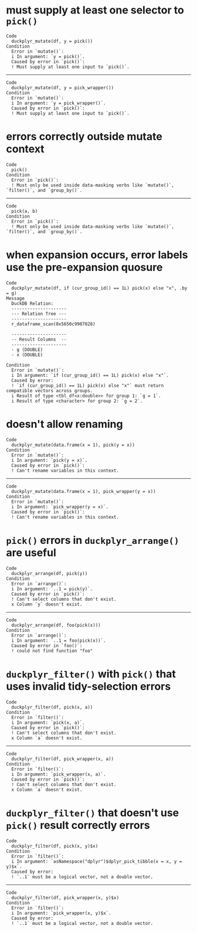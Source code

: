 # must supply at least one selector to `pick()`

    Code
      duckplyr_mutate(df, y = pick())
    Condition
      Error in `mutate()`:
      i In argument: `y = pick()`.
      Caused by error in `pick()`:
      ! Must supply at least one input to `pick()`.

---

    Code
      duckplyr_mutate(df, y = pick_wrapper())
    Condition
      Error in `mutate()`:
      i In argument: `y = pick_wrapper()`.
      Caused by error in `pick()`:
      ! Must supply at least one input to `pick()`.

# errors correctly outside mutate context

    Code
      pick()
    Condition
      Error in `pick()`:
      ! Must only be used inside data-masking verbs like `mutate()`, `filter()`, and `group_by()`.

---

    Code
      pick(a, b)
    Condition
      Error in `pick()`:
      ! Must only be used inside data-masking verbs like `mutate()`, `filter()`, and `group_by()`.

# when expansion occurs, error labels use the pre-expansion quosure

    Code
      duckplyr_mutate(df, if (cur_group_id() == 1L) pick(x) else "x", .by = g)
    Message
      DuckDB Relation: 
      ---------------------
      --- Relation Tree ---
      ---------------------
      r_dataframe_scan(0x5650c9907028)
      
      ---------------------
      -- Result Columns  --
      ---------------------
      - g (DOUBLE)
      - x (DOUBLE)
      
    Condition
      Error in `mutate()`:
      i In argument: `if (cur_group_id() == 1L) pick(x) else "x"`.
      Caused by error:
      ! `if (cur_group_id() == 1L) pick(x) else "x"` must return compatible vectors across groups.
      i Result of type <tbl_df<x:double>> for group 1: `g = 1`.
      i Result of type <character> for group 2: `g = 2`.

# doesn't allow renaming

    Code
      duckplyr_mutate(data.frame(x = 1), pick(y = x))
    Condition
      Error in `mutate()`:
      i In argument: `pick(y = x)`.
      Caused by error in `pick()`:
      ! Can't rename variables in this context.

---

    Code
      duckplyr_mutate(data.frame(x = 1), pick_wrapper(y = x))
    Condition
      Error in `mutate()`:
      i In argument: `pick_wrapper(y = x)`.
      Caused by error in `pick()`:
      ! Can't rename variables in this context.

# `pick()` errors in `duckplyr_arrange()` are useful

    Code
      duckplyr_arrange(df, pick(y))
    Condition
      Error in `arrange()`:
      i In argument: `..1 = pick(y)`.
      Caused by error in `pick()`:
      ! Can't select columns that don't exist.
      x Column `y` doesn't exist.

---

    Code
      duckplyr_arrange(df, foo(pick(x)))
    Condition
      Error in `arrange()`:
      i In argument: `..1 = foo(pick(x))`.
      Caused by error in `foo()`:
      ! could not find function "foo"

# `duckplyr_filter()` with `pick()` that uses invalid tidy-selection errors

    Code
      duckplyr_filter(df, pick(x, a))
    Condition
      Error in `filter()`:
      i In argument: `pick(x, a)`.
      Caused by error in `pick()`:
      ! Can't select columns that don't exist.
      x Column `a` doesn't exist.

---

    Code
      duckplyr_filter(df, pick_wrapper(x, a))
    Condition
      Error in `filter()`:
      i In argument: `pick_wrapper(x, a)`.
      Caused by error in `pick()`:
      ! Can't select columns that don't exist.
      x Column `a` doesn't exist.

# `duckplyr_filter()` that doesn't use `pick()` result correctly errors

    Code
      duckplyr_filter(df, pick(x, y)$x)
    Condition
      Error in `filter()`:
      i In argument: `asNamespace("dplyr")$dplyr_pick_tibble(x = x, y = y)$x`.
      Caused by error:
      ! `..1` must be a logical vector, not a double vector.

---

    Code
      duckplyr_filter(df, pick_wrapper(x, y)$x)
    Condition
      Error in `filter()`:
      i In argument: `pick_wrapper(x, y)$x`.
      Caused by error:
      ! `..1` must be a logical vector, not a double vector.

